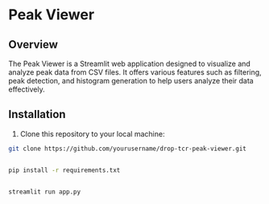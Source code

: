 # Peak Viewer

## Overview
The Peak Viewer is a Streamlit web application designed to visualize and analyze peak data from CSV files. 
It offers various features such as filtering, peak detection, and histogram generation to help users analyze their data effectively.

## Installation
1. Clone this repository to your local machine:

```bash
git clone https://github.com/yourusername/drop-tcr-peak-viewer.git


pip install -r requirements.txt


streamlit run app.py

